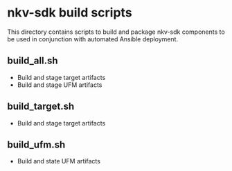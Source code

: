 # nkv-sdk build scripts

This directory contains scripts to build and package nkv-sdk components to be used in conjunction with automated Ansible deployment.

## build_all.sh

* Build and stage target artifacts
* Build and stage UFM artifacts

## build_target.sh

* Build and stage target artifacts

## build_ufm.sh

* Build and state UFM artifacts

